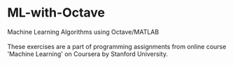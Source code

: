# ML-with-Octave
Machine Learning Algorithms using Octave/MATLAB</br>
</br>
These exercises are a part of programming assignments from online course 'Machine Learning' on Coursera by Stanford University. 
